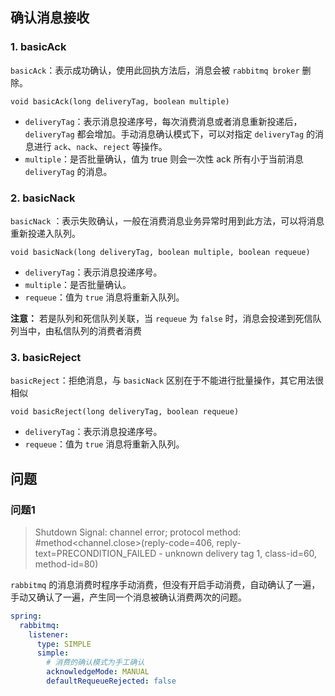 ## 确认消息接收

### 1. basicAck

`basicAck`：表示成功确认，使用此回执方法后，消息会被 `rabbitmq broker` 删除。

`void basicAck(long deliveryTag, boolean multiple)`

- `deliveryTag`：表示消息投递序号，每次消费消息或者消息重新投递后，`deliveryTag` 都会增加。手动消息确认模式下，可以对指定 `deliveryTag` 的消息进行 `ack`、`nack`、`reject` 等操作。
- `multiple`：是否批量确认，值为 true 则会一次性 ack 所有小于当前消息 `deliveryTag` 的消息。

### 2. basicNack

`basicNack` ：表示失败确认，一般在消费消息业务异常时用到此方法，可以将消息重新投递入队列。

`void basicNack(long deliveryTag, boolean multiple, boolean requeue)`

- `deliveryTag`：表示消息投递序号。
- `multiple`：是否批量确认。
- `requeue`：值为 `true` 消息将重新入队列。

**注意：** 若是队列和死信队列关联，当 `requeue` 为 `false` 时，消息会投递到死信队列当中，由私信队列的消费者消费

### 3. basicReject

`basicReject`：拒绝消息，与 `basicNack` 区别在于不能进行批量操作，其它用法很相似

`void basicReject(long deliveryTag, boolean requeue)`

- `deliveryTag`：表示消息投递序号。
- `requeue`：值为 `true` 消息将重新入队列。

## 问题

### 问题1

> Shutdown Signal: channel error; protocol method: #method<channel.close>(reply-code=406, reply-text=PRECONDITION_FAILED - unknown delivery tag 1, class-id=60, method-id=80)

`rabbitmq` 的消息消费时程序手动消费，但没有开启手动消费，自动确认了一遍，手动又确认了一遍，产生同一个消息被确认消费两次的问题。

```yaml
spring:
  rabbitmq:
    listener:
      type: SIMPLE
      simple:
        # 消费的确认模式为手工确认
        acknowledgeMode: MANUAL
        defaultRequeueRejected: false
```